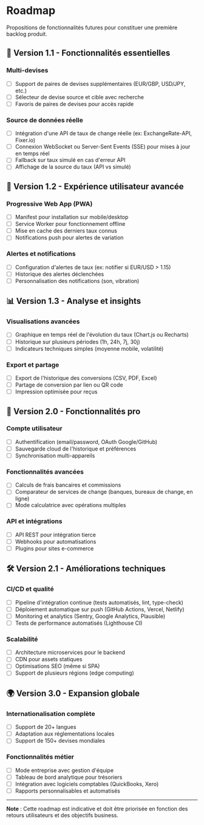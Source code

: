 # Roadmap

Propositions de fonctionnalités futures pour constituer une première backlog produit.

## 🌟 Version 1.1 - Fonctionnalités essentielles

### Multi-devises
- [ ] Support de paires de devises supplémentaires (EUR/GBP, USD/JPY, etc.)
- [ ] Sélecteur de devise source et cible avec recherche
- [ ] Favoris de paires de devises pour accès rapide

### Source de données réelle
- [ ] Intégration d'une API de taux de change réelle (ex: ExchangeRate-API, Fixer.io)
- [ ] Connexion WebSocket ou Server-Sent Events (SSE) pour mises à jour en temps réel
- [ ] Fallback sur taux simulé en cas d'erreur API
- [ ] Affichage de la source du taux (API vs simulé)

## 🚀 Version 1.2 - Expérience utilisateur avancée

### Progressive Web App (PWA)
- [ ] Manifest pour installation sur mobile/desktop
- [ ] Service Worker pour fonctionnement offline
- [ ] Mise en cache des derniers taux connus
- [ ] Notifications push pour alertes de variation

### Alertes et notifications
- [ ] Configuration d'alertes de taux (ex: notifier si EUR/USD > 1.15)
- [ ] Historique des alertes déclenchées
- [ ] Personnalisation des notifications (son, vibration)

## 📊 Version 1.3 - Analyse et insights

### Visualisations avancées
- [ ] Graphique en temps réel de l'évolution du taux (Chart.js ou Recharts)
- [ ] Historique sur plusieurs périodes (1h, 24h, 7j, 30j)
- [ ] Indicateurs techniques simples (moyenne mobile, volatilité)

### Export et partage
- [ ] Export de l'historique des conversions (CSV, PDF, Excel)
- [ ] Partage de conversion par lien ou QR code
- [ ] Impression optimisée pour reçus

## 🔐 Version 2.0 - Fonctionnalités pro

### Compte utilisateur
- [ ] Authentification (email/password, OAuth Google/GitHub)
- [ ] Sauvegarde cloud de l'historique et préférences
- [ ] Synchronisation multi-appareils

### Fonctionnalités avancées
- [ ] Calculs de frais bancaires et commissions
- [ ] Comparateur de services de change (banques, bureaux de change, en ligne)
- [ ] Mode calculatrice avec opérations multiples

### API et intégrations
- [ ] API REST pour intégration tierce
- [ ] Webhooks pour automatisations
- [ ] Plugins pour sites e-commerce

## 🛠️ Version 2.1 - Améliorations techniques

### CI/CD et qualité
- [ ] Pipeline d'intégration continue (tests automatisés, lint, type-check)
- [ ] Déploiement automatique sur push (GitHub Actions, Vercel, Netlify)
- [ ] Monitoring et analytics (Sentry, Google Analytics, Plausible)
- [ ] Tests de performance automatisés (Lighthouse CI)

### Scalabilité
- [ ] Architecture microservices pour le backend
- [ ] CDN pour assets statiques
- [ ] Optimisations SEO (même si SPA)
- [ ] Support de plusieurs régions (edge computing)

## 🌍 Version 3.0 - Expansion globale

### Internationalisation complète
- [ ] Support de 20+ langues
- [ ] Adaptation aux réglementations locales
- [ ] Support de 150+ devises mondiales

### Fonctionnalités métier
- [ ] Mode entreprise avec gestion d'équipe
- [ ] Tableau de bord analytique pour trésoriers
- [ ] Intégration avec logiciels comptables (QuickBooks, Xero)
- [ ] Rapports personnalisables et automatisés

---

**Note** : Cette roadmap est indicative et doit être priorisée en fonction des retours utilisateurs et des objectifs business.
